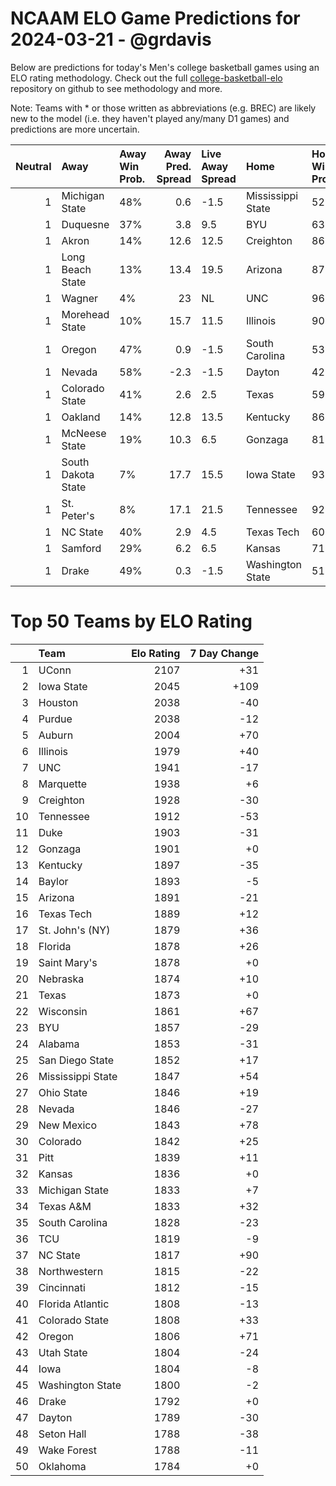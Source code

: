 # NCAAM ELO Game Predictions for 2024-03-21 - @grdavis
Below are predictions for today's Men's college basketball games using an ELO rating methodology. Check out the full [college-basketball-elo](https://github.com/grdavis/college-basketball-elo) repository on github to see methodology and more.

Note: Teams with * or those written as abbreviations (e.g. BREC) are likely new to the model (i.e. they haven't played any/many D1 games) and predictions are more uncertain.

|   Neutral | Away               | Away Win Prob.   |   Away Pred. Spread | Live Away Spread   | Home              | Home Win Prob.   |   Home Pred. Spread |
|----------:|:-------------------|:-----------------|--------------------:|:-------------------|:------------------|:-----------------|--------------------:|
|         1 | Michigan State     | 48%              |                 0.6 | -1.5               | Mississippi State | 52%              |                -0.6 |
|         1 | Duquesne           | 37%              |                 3.8 | 9.5                | BYU               | 63%              |                -3.8 |
|         1 | Akron              | 14%              |                12.6 | 12.5               | Creighton         | 86%              |               -12.6 |
|         1 | Long Beach State   | 13%              |                13.4 | 19.5               | Arizona           | 87%              |               -13.4 |
|         1 | Wagner             | 4%               |                23   | NL                 | UNC               | 96%              |               -23   |
|         1 | Morehead State     | 10%              |                15.7 | 11.5               | Illinois          | 90%              |               -15.7 |
|         1 | Oregon             | 47%              |                 0.9 | -1.5               | South Carolina    | 53%              |                -0.9 |
|         1 | Nevada             | 58%              |                -2.3 | -1.5               | Dayton            | 42%              |                 2.3 |
|         1 | Colorado State     | 41%              |                 2.6 | 2.5                | Texas             | 59%              |                -2.6 |
|         1 | Oakland            | 14%              |                12.8 | 13.5               | Kentucky          | 86%              |               -12.8 |
|         1 | McNeese State      | 19%              |                10.3 | 6.5                | Gonzaga           | 81%              |               -10.3 |
|         1 | South Dakota State | 7%               |                17.7 | 15.5               | Iowa State        | 93%              |               -17.7 |
|         1 | St. Peter's        | 8%               |                17.1 | 21.5               | Tennessee         | 92%              |               -17.1 |
|         1 | NC State           | 40%              |                 2.9 | 4.5                | Texas Tech        | 60%              |                -2.9 |
|         1 | Samford            | 29%              |                 6.2 | 6.5                | Kansas            | 71%              |                -6.2 |
|         1 | Drake              | 49%              |                 0.3 | -1.5               | Washington State  | 51%              |                -0.3 |

# Top 50 Teams by ELO Rating
|    | Team              |   Elo Rating |   7 Day Change |
|---:|:------------------|-------------:|---------------:|
|  1 | UConn             |         2107 |            +31 |
|  2 | Iowa State        |         2045 |           +109 |
|  3 | Houston           |         2038 |            -40 |
|  4 | Purdue            |         2038 |            -12 |
|  5 | Auburn            |         2004 |            +70 |
|  6 | Illinois          |         1979 |            +40 |
|  7 | UNC               |         1941 |            -17 |
|  8 | Marquette         |         1938 |             +6 |
|  9 | Creighton         |         1928 |            -30 |
| 10 | Tennessee         |         1912 |            -53 |
| 11 | Duke              |         1903 |            -31 |
| 12 | Gonzaga           |         1901 |             +0 |
| 13 | Kentucky          |         1897 |            -35 |
| 14 | Baylor            |         1893 |             -5 |
| 15 | Arizona           |         1891 |            -21 |
| 16 | Texas Tech        |         1889 |            +12 |
| 17 | St. John's (NY)   |         1879 |            +36 |
| 18 | Florida           |         1878 |            +26 |
| 19 | Saint Mary's      |         1878 |             +0 |
| 20 | Nebraska          |         1874 |            +10 |
| 21 | Texas             |         1873 |             +0 |
| 22 | Wisconsin         |         1861 |            +67 |
| 23 | BYU               |         1857 |            -29 |
| 24 | Alabama           |         1853 |            -31 |
| 25 | San Diego State   |         1852 |            +17 |
| 26 | Mississippi State |         1847 |            +54 |
| 27 | Ohio State        |         1846 |            +19 |
| 28 | Nevada            |         1846 |            -27 |
| 29 | New Mexico        |         1843 |            +78 |
| 30 | Colorado          |         1842 |            +25 |
| 31 | Pitt              |         1839 |            +11 |
| 32 | Kansas            |         1836 |             +0 |
| 33 | Michigan State    |         1833 |             +7 |
| 34 | Texas A&M         |         1833 |            +32 |
| 35 | South Carolina    |         1828 |            -23 |
| 36 | TCU               |         1819 |             -9 |
| 37 | NC State          |         1817 |            +90 |
| 38 | Northwestern      |         1815 |            -22 |
| 39 | Cincinnati        |         1812 |            -15 |
| 40 | Florida Atlantic  |         1808 |            -13 |
| 41 | Colorado State    |         1808 |            +33 |
| 42 | Oregon            |         1806 |            +71 |
| 43 | Utah State        |         1804 |            -24 |
| 44 | Iowa              |         1804 |             -8 |
| 45 | Washington State  |         1800 |             -2 |
| 46 | Drake             |         1792 |             +0 |
| 47 | Dayton            |         1789 |            -30 |
| 48 | Seton Hall        |         1788 |            -38 |
| 49 | Wake Forest       |         1788 |            -11 |
| 50 | Oklahoma          |         1784 |             +0 |